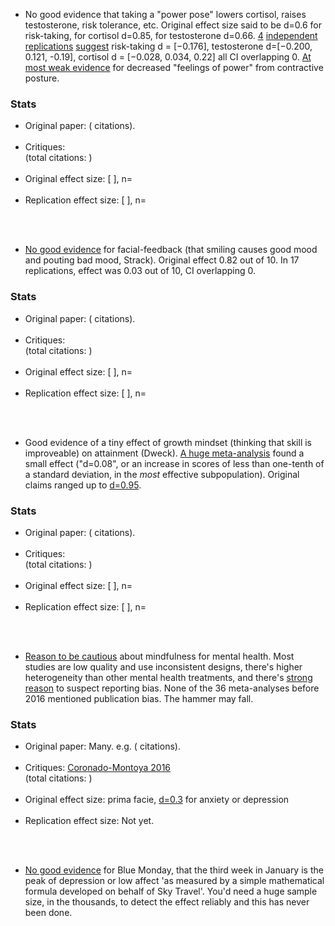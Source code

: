 * No good evidence that taking a "power pose" lowers cortisol, raises testosterone, risk tolerance, etc. Original effect size said to be d=0.6 for risk-taking, for cortisol d=0.85, for testosterone d=0.66. <a href="{{ronay}}">4</a> <a href="{{ranehill}}">independent</a> <a href="{{garrison}}">replications</a> <a href="{{peerj}}">suggest</a> risk-taking d = [−0.176], testosterone d=[−0.200, 0.121, -0.19], cortisol d = [−0.028, 0.034, 0.22] all CI overlapping 0. <a href="{{crede}}">At most weak evidence</a> for decreased "feelings of power" from contractive posture.<br>
<div class="accordion">
	<h3>Stats</h3>
	<div>
		<ul>
	<li><span class="b">Original paper</span>: ( citations).</li><br>
	<li><span class="b">Critiques</span>: <br>(total citations: )</li><br>
	<li><span class="b">Original effect size</span>: [ ], n= </li><br>
	<li><span class="b">Replication effect size</span>: [ ], n=</li><br>
	</ul>
	</div>
</div><br>

* <a href="{{wagen}}">No good evidence</a> for facial-feedback (that smiling causes good mood and pouting bad mood, Strack). Original effect 0.82 out of 10. In 17 replications, effect was 0.03 out of 10, CI overlapping 0.<br>
<div class="accordion">
	<h3>Stats</h3>
	<div>
		<ul>
	<li><span class="b">Original paper</span>: ( citations).</li><br>
	<li><span class="b">Critiques</span>: <br>(total citations: )</li><br>
	<li><span class="b">Original effect size</span>: [ ], n= </li><br>
	<li><span class="b">Replication effect size</span>: [ ], n=</li><br>
	</ul>
	</div>
</div><br>

* Good evidence of a tiny effect of growth mindset (thinking that skill is improveable) on attainment (Dweck). <a href="{{growth}}">A huge meta-analysis</a> found a small effect ("d=0.08", or an increase in scores of less than one-tenth of a standard deviation, in the _most_ effective subpopulation). Original claims ranged up to <a href="{{dwee}}">d=0.95</a>.
<div class="accordion">
	<h3>Stats</h3>
	<div>
		<ul>
	<li><span class="b">Original paper</span>: ( citations).</li><br>
	<li><span class="b">Critiques</span>: <br>(total citations: )</li><br>
	<li><span class="b">Original effect size</span>: [ ], n= </li><br>
	<li><span class="b">Replication effect size</span>: [ ], n=</li><br>
	</ul>
	</div>
</div><br>

* <a href="{{halstead}}">Reason to be cautious</a> about mindfulness for mental health. Most studies are low quality and use inconsistent designs, there's higher heterogeneity than other mental health treatments, and there's <a href="{{coron}}">strong reason</a> to suspect reporting bias. None of the 36 meta-analyses before 2016 mentioned publication bias. The hammer may fall.<br>
<div class="accordion">
	<h3>Stats</h3>
	<div>
		<ul>
	<li><span class="b">Original paper</span>: Many. e.g. ( citations).</li><br>
	<li><span class="b">Critiques</span>: <a href="{{coronado}}">Coronado-Montoya 2016</a> <br>(total citations: )</li><br>
	<li><span class="b">Original effect size</span>: prima facie, <a href="{{jama}}">d=0.3</a> for anxiety or depression</li><br>
	<li><span class="b">Replication effect size</span>: Not yet.</li><br>
	</ul>
	</div>
</div><br>

* <a href="{{blue}}">No good evidence</a> for Blue Monday, that the third week in January is the peak of depression or low affect 'as measured by a simple mathematical formula developed on behalf of Sky Travel'. You'd need a huge sample size, in the thousands, to detect the effect reliably and this has never been done.<br>

<br>